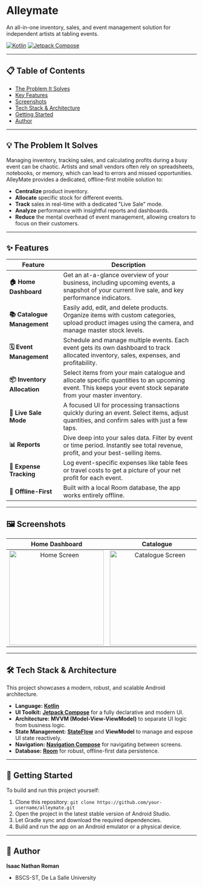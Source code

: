 # Alleymate  

An all-in-one inventory, sales, and event management solution for independent artists at tabling events.

[![Kotlin](https://img.shields.io/badge/Kotlin-1.9.0-7F52FF.svg?style=for-the-badge&logo=kotlin)](https://kotlinlang.org)
[![Jetpack Compose](https://img.shields.io/badge/Jetpack%20Compose-1.6-4285F4.svg?style=for-the-badge&logo=jetpackcompose)](https://developer.android.com/jetpack/compose)

---

## 📋 Table of Contents

- [The Problem It Solves](#-the-problem-it-solves)
- [Key Features](#-key-features)
- [Screenshots](#-screenshots)
- [Tech Stack & Architecture](#️-tech-stack--architecture)
- [Getting Started](#-getting-started)
- [Author](#-author)

---

## 💡 The Problem It Solves

Managing inventory, tracking sales, and calculating profits during a busy event can be chaotic. Artists and small vendors often rely on spreadsheets, notebooks, or memory, which can lead to errors and missed opportunities. AlleyMate provides a dedicated, offline-first mobile solution to:

-   **Centralize** product inventory.
-   **Allocate** specific stock for different events.
-   **Track** sales in real-time with a dedicated "Live Sale" mode.
-   **Analyze** performance with insightful reports and dashboards.
-   **Reduce** the mental overhead of event management, allowing creators to focus on their customers.

---

## ✨ Features

| Feature                  | Description                                                                                                                                                             |
| ------------------------ | ----------------------------------------------------------------------------------------------------------------------------------------------------------------------- |
| **🏠 Home Dashboard**      | Get an at-a-glance overview of your business, including upcoming events, a snapshot of your current live sale, and key performance indicators.                           |
| **📚 Catalogue Management** | Easily add, edit, and delete products. Organize items with custom categories, upload product images using the camera, and manage master stock levels.                    |
| **🗓️ Event Management**     | Schedule and manage multiple events. Each event gets its own dashboard to track allocated inventory, sales, expenses, and profitability.                                 |
| **📦 Inventory Allocation**  | Select items from your main catalogue and allocate specific quantities to an upcoming event. This keeps your event stock separate from your master inventory.             |
| **🔴 Live Sale Mode**        | A focused UI for processing transactions quickly during an event. Select items, adjust quantities, and confirm sales with just a few taps. |
| **📊 Reports** | Dive deep into your sales data. Filter by event or time period. Instantly see total revenue, profit, and your best-selling items. |
| **💸 Expense Tracking**     | Log event-specific expenses like table fees or travel costs to get a picture of your net profit for each event.                                                    |
| **📱 Offline-First**       | Built with a local Room database, the app works entirely offline.                                        |

---

## 🖼️ Screenshots

| Home Dashboard | Catalogue | Events | Live Sale | Reports |
| :---: | :---: | :---: | :---: | :---: |
| <img src="https://github.com/user-attachments/assets/c37ba534-4d3d-4cc6-84b4-06ef4ea0f398" alt="Home Screen" width="250"> | <img src="https://github.com/user-attachments/assets/018faa30-fa0b-4a50-9b31-157964bb3938" alt="Catalogue Screen" width="250"> | <img src="https://github.com/user-attachments/assets/78562838-b5d0-4067-a5b0-2a06d69d6326" alt="Events Screen" width="250"> | <img src="https://github.com/user-attachments/assets/dd1a2a41-b2c3-48b3-bda2-11e96132a9ee" alt="Live Sale Screen" width="250"> | <img src="https://github.com/user-attachments/assets/a5ed48e3-5e70-4eb0-b086-8510838fa426" alt="Reports Screen" width="250"> |

---

## 🛠️ Tech Stack & Architecture

This project showcases a modern, robust, and scalable Android architecture.

-   **Language:** **[Kotlin](https://kotlinlang.org/)**
-   **UI Toolkit:** **[Jetpack Compose](https://developer.android.com/jetpack/compose)** for a fully declarative and modern UI.
-   **Architecture:** **MVVM (Model-View-ViewModel)** to separate UI logic from business logic.
-   **State Management:** **[StateFlow](https://developer.android.com/kotlin/flow/stateflow-and-sharedflow)** and **ViewModel** to manage and expose UI state reactively.
-   **Navigation:** **[Navigation Compose](https://developer.android.com/jetpack/compose/navigation)** for navigating between screens.
-   **Database:** **[Room](https://developer.android.com/jetpack/androidx/releases/room)** for robust, offline-first data persistence.

---


## 🏁 Getting Started

To build and run this project yourself:
1.  Clone this repository: `git clone https://github.com/your-username/alleymate.git`
2.  Open the project in the latest stable version of Android Studio.
3.  Let Gradle sync and download the required dependencies.
4.  Build and run the app on an Android emulator or a physical device.

---

## 👤 Author

**Isaac Nathan Roman**
- BSCS-ST, De La Salle University
